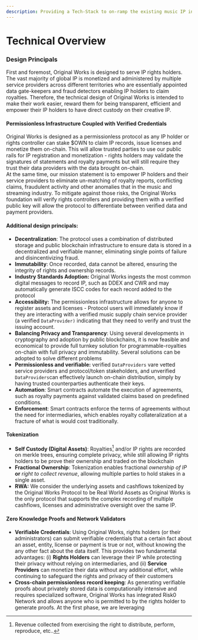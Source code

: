 ```yaml
---
description: Providing a Tech-Stack to on-ramp the existing music IP infrastructure.
---
```


# Technical Overview

### Design Principals

First and foremost, Original Works is designed to serve IP rights holders.\
The vast majority of global IP is monetized and administered by multiple service providers across different territories who are essentially appointed data gate-keepers and fraud detectors enabling IP holders to claim royalties. Therefore, the technical design of Original Works is intended to make their work easier, reward them for being transparent, efficient and empower their IP holders to have direct custody on their creative IP.

#### Permissionless Infrastructure Coupled with Verified Credentials&#x20;

Original Works is designed as a permissionless protocol as any IP holder or rights controller can stake $OWN to claim IP records, issue licenses and monetize them on-chain. This will allow trusted parties to use our public rails for IP registration and monetization - rights holders may validate the signatures of statements and royalty payments but will still require they trust their data providers with the data brought on-chain.\
At the same time, our mission statement is to empower IP holders and their service providers to eliminate un-matching of royalty reports, conflicting claims, fraudulent activity and other anomalies that in the music and streaming industry. To mitigate against those risks, the Original Works foundation will verify rights controllers and providing them with a verified public key will allow the protocol to differentiate between verified data and payment providers.

#### Additional design principals:

* **Decentralization**: The protocol uses a combination of distributed storage and public blockchain infrastructure to ensure data is stored in a decentralized and verifiable manner, eliminating single points of failure and disincentivizing fraud.
* **Immutability**: Once recorded, data cannot be altered, ensuring the integrity of rights and ownership records.
* **Industry Standards Adoption:** Original Works ingests the most common digital messages to record IP, such as DDEX and CWR and may automatically generate ISCC codes for each record added to the protocol
* **Accessibility:** The permissionless infrastructure allows for anyone to register assets and licenses - Protocol users will immediately know if they are interacting with a verified music supply chain service provider (a verified `DataProvider)` indicating that they need to verify and trust the issuing account.
* **Balancing Privacy and Transparency**: Using several developments in cryptography and adoption by public blockchains, it is now feasible and economical to provide full turnkey solution for programmable-royalties on-chain with full privacy and immutability. Several solutions can be adopted to solve different problems&#x20;
* **Permissionless and verifiable:** verified `DataProviders` vare vetted service providers and protocol/token stakeholders, and unverified `DataProviders`can effectively launch on-chain distribution, simply by having trusted counterparties authenticate their keys.
* **Automation**: Smart contracts automate the execution of agreements, such as royalty payments against validated claims based on predefined conditions.
* **Enforcement**: Smart contracts enforce the terms of agreements without the need for intermediaries, which enables royalty collateralization at a fracture of what is would cost traditionally.

#### Tokenization

* **Self Custody (Digital Assets)**: Royalties[^1] and/or IP rights are recorded on merkle trees, ensuring complete privacy, while still allowing IP rights holders to be prove their ownership and traded on the blockchain&#x20;
* **Fractional Ownership**: Tokenization enables fractional _ownership of IP_ **or** _right to collect revenue_, allowing multiple parties to hold stakes in a single asset.
* **RWA:** We consider the underlying assets and cashflows tokenized by the Original Works Protocol to be Real World Assets as Original Works is the only protocol that supports the complex recording of multiple cashflows, licenses and administrative oversight over the same IP.

#### Zero Knowledge Proofs and Network Validators

* **Verifiable Credentials**: Using Original Works, rights holders (or their administrators) can submit verifiable credentials that a certain fact about an asset, entity, license or payment is true or not, without knowing the any other fact about the data itself. This provides two fundamental advantages: (i) **Rights Holders** can leverage their IP while protecting their privacy without relying on intermediaries, and (ii) **Service Providers** can monetize their data without any additional effort, while continuing to safeguard the rights and privacy of their customers
* **Cross-chain permissionless record keeping**: As generating verifiable proofs about privately stored data is computationally intensive and requires specialized software, Original Works has integrated Risk0 Network and allows anyone who is permitted to by the rights holder to generate proofs. At the first phase, we are leveraging&#x20;



[^1]: Revenue collected from exercising the right to distribute, perform, reproduce, etc..
